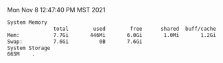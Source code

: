 Mon Nov  8 12:47:40 PM MST 2021
```bash
System Memory
               total        used        free      shared  buff/cache   available
Mem:           7.7Gi       446Mi       6.0Gi       1.0Mi       1.2Gi       7.0Gi
Swap:          7.6Gi          0B       7.6Gi
System Storage
665M	.
```
